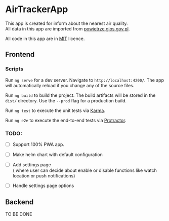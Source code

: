 # AirTrackerApp

This app is created for inform about the nearest air quality.  
All data in this app are imported from [powietrze.gios.gov.pl](https://www.powietrze.gios.gov.pl).

All code in this app are in [MIT](LICENSE) licence.


## Frontend

### Scripts
Run `ng serve` for a dev server. Navigate to `http://localhost:4200/`. The app will automatically reload if you change any of the source files.

Run `ng build` to build the project. The build artifacts will be stored in the `dist/` directory. Use the `--prod` flag for a production build.  

Run `ng test` to execute the unit tests via [Karma](https://karma-runner.github.io).

Run `ng e2e` to execute the end-to-end tests via [Protractor](http://www.protractortest.org/).  

### TODO:
- [ ] Support 100% PWA app.  
- [ ] Make helm chart with default configuration
- [ ] Add settings page  
  ( where user can decide about enable or disable functions like watch location or push notifications)
- [ ] Handle settings page options  


## Backend
TO BE DONE

